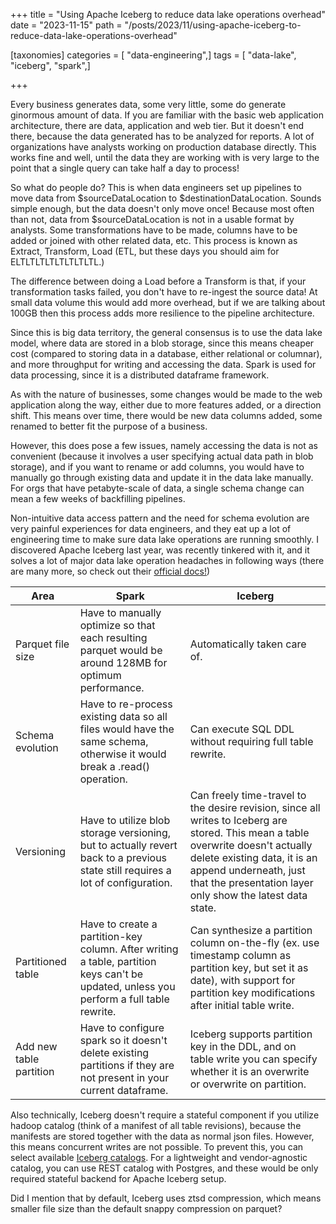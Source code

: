 +++
title = "Using Apache Iceberg to reduce data lake operations overhead"
date = "2023-11-15"
path = "/posts/2023/11/using-apache-iceberg-to-reduce-data-lake-operations-overhead"

[taxonomies]
categories = [ "data-engineering",]
tags = [ "data-lake", "iceberg", "spark",]

+++

Every business generates data, some very little, some do generate ginormous amount of data. If you are familiar with the basic web application architecture, there are data, application and web tier. But it doesn't end there, because the data generated has to be analyzed for reports. A lot of organizations have analysts working on production database directly. This works fine and well, until the data they are working with is very large to the point that a single query can take half a day to process!

So what do people do? This is when data engineers set up pipelines to move data from $sourceDataLocation to $destinationDataLocation. Sounds simple enough, but the data doesn't only move once! Because most often than not, data from $sourceDataLocation is not in a usable format by analysts. Some transformations have to be made, columns have to be added or joined with other related data, etc. This process is known as Extract, Transform, Load (ETL, but these days you should aim for ELTLTLTLTLTLTLTLTL.)

The difference between doing a Load before a Transform is that, if your transformation tasks failed, you don't have to re-ingest the source data! At small data volume this would add more overhead, but if we are talking about 100GB then this process adds more resilience to the pipeline architecture.

Since this is big data territory, the general consensus is to use the data lake model, where data are stored in a blob storage, since this means cheaper cost (compared to storing data in a database, either relational or columnar), and more throughput for writing and accessing the data. Spark is used for data processing, since it is a distributed dataframe framework.

As with the nature of businesses, some changes would be made to the web application along the way, either due to more features added, or a direction shift. This means over time, there would be new data columns added, some renamed to better fit the purpose of a business.

However, this does pose a few issues, namely accessing the data is not as convenient (because it involves a user specifying actual data path in blob storage), and if you want to rename or add columns, you would have to manually go through existing data and update it in the data lake manually. For orgs that have petabyte-scale of data, a single schema change can mean a few weeks of backfilling pipelines.

Non-intuitive data access pattern and the need for schema evolution are very painful experiences for data engineers, and they eat up a lot of engineering time to make sure data lake operations are running smoothly. I discovered Apache Iceberg last year, was recently tinkered with it, and it solves a lot of major data lake operation headaches in following ways (there are many more, so check out their [official docs!](https://iceberg.apache.org/docs/latest/))

| Area | Spark | Iceberg |
| ---- | -----| ----------------- |
|Parquet file size | Have to manually optimize so that each resulting parquet would be around 128MB for optimum performance. | Automatically taken care of. |
| Schema evolution | Have to re-process existing data so all files would have the same schema, otherwise it would break a .read() operation. | Can execute SQL DDL without requiring full table rewrite. |
| Versioning | Have to utilize blob storage versioning, but to actually revert back to a previous state still requires a lot of configuration. | Can freely time-travel to the desire revision, since all writes to Iceberg are stored. This mean a table overwrite doesn't actually delete existing data, it is an append underneath, just that the presentation layer only show the latest data state. |
| Partitioned table | Have to create a partition-key column. After writing a table, partition keys can't be updated, unless you perform a full table rewrite. | Can synthesize a partition column on-the-fly (ex. use timestamp column as partition key, but set it as date), with support for partition key modifications after initial table write. |
| Add new table partition | Have to configure spark so it doesn't delete existing partitions if they are not present in your current dataframe. | Iceberg supports partition key in the DDL, and on table write you can specify whether it is an overwrite or overwrite on partition.|

Also technically, Iceberg doesn't require a stateful component if you utilize hadoop catalog (think of a manifest of all table revisions), because the manifests are stored together with the data as normal json files. However, this means concurrent writes are not possible. To prevent this, you can select available [Iceberg catalogs](https://iceberg.apache.org/concepts/catalog/). For a lightweight and vendor-agnostic catalog, you can use REST catalog with Postgres, and these would be only required stateful backend for Apache Iceberg setup.

Did I mention that by default, Iceberg uses ztsd compression, which means smaller file size than the default snappy compression on parquet?
